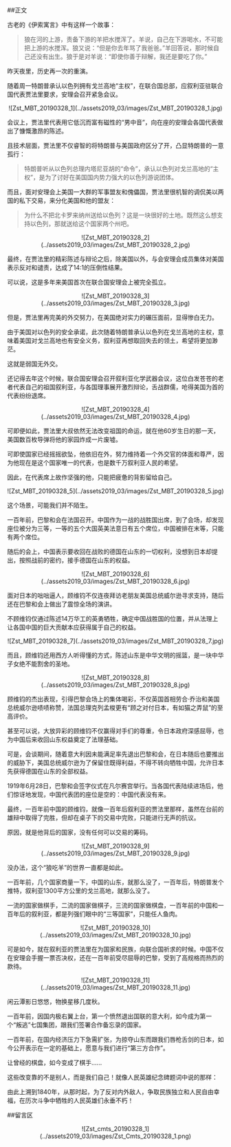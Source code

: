 ##正文

古老的《伊索寓言》中有这样一个故事：

>狼在河的上游，责备下游的羊把水搅浑了。羊说，自己在下游喝水，不可能把上游的水搅浑。狼又说：“但是你去年骂了我爸爸。”羊回答说，那时候自己还没有出生。狼于是对羊说：“即使你善于辩解，我还是要吃了你。”

昨天夜里，历史再一次的重演。

随着周一特朗普承认以色列拥有戈兰高地“主权”，在联合国总部，应叙利亚驻联合国代表贾法里要求，安理会召开紧急会议。


 <div align="center">![Zst_MBT_20190328_1](../assets2019_03/images/Zst_MBT_20190328_1.jpg)</div>

会议上，贾法里代表用它低沉而富有磁性的“男中音”，向在座的安理会各国代表做出了慷慨激昂的陈述。

且技术层面，贾法里不仅睿智的将特朗普与美国政府区分了开，凸显特朗普的一意孤行：

>特朗普听从以色列总理内塔尼亚胡的“命令”，承认以色列对戈兰高地的“主权”，是为了讨好在美国国内势力强大的以色列游说团体。

而且，面对安理会上美国一大群的军事盟友和傀儡国，贾法里很机智的调侃美以两国的私下交易，来分化美国和他的盟友：

>为什么不把北卡罗来纳州送给以色列？这是一块很好的土地。既然这么想支持以色列，那就送给这个国家两个州吧。

 <div align="center">![Zst_MBT_20190328_2](../assets2019_03/images/Zst_MBT_20190328_2.jpg)</div>

最终，在贾法里的精彩陈述与辩论之后，除美国以外，与会安理会成员集体对美国表示反对和谴责，达成了14:1的压倒性结果。

可以说，这是多年来美国首次在联合国安理会上被完全孤立。

 <div align="center">![Zst_MBT_20190328_3](../assets2019_03/images/Zst_MBT_20190328_3.jpg)</div>

但是，贾法里再完美的外交努力，在美国绝对实力的碾压面前，显得惨白无力。

由于美国对以色列的安全承诺，此次随着特朗普承认以色列在戈兰高地的主权，意味着美国对戈兰高地也有安全义务，叙利亚再想取回失去的领土，希望将更加渺茫。

这就是弱国无外交。

还记得去年这个时候，联合国安理会召开叙利亚化学武器会议，这位白发苍苍的老者代表自己的祖国叙利亚，与各国理事展开激烈辩论，舌战群儒，呛得美国为首的代表纷纷退席。

 <div align="center">![Zst_MBT_20190328_4](../assets2019_03/images/Zst_MBT_20190328_4.jpg)</div>

可即便如此，贾法里大叔依然无法改变祖国的命运，就在他60岁生日的那一天，美国数百枚导弹将他的家园炸成一片废墟。

可即使国家已经摇摇欲坠，他依旧在外，努力维持着一个外交官的体面和尊严，因为他现在是这个国家唯一的代表，也是数千万叙利亚人民的希望。

因此，在代表席上故作坚强的他，只能把疲惫的背影留给自己。

 <div align="center">![Zst_MBT_20190328_5](../assets2019_03/images/Zst_MBT_20190328_5.jpg)</div>

这个场景，可能我们并不陌生。

一百年前，巴黎和会在法国召开。中国作为一战的战胜国出席，到了会场，却发现座位被分为三等，一等的五个大国英美法意日有五个席位，中国被排在末等，只能有两个席位。

随后的会上，中国表示要收回在战败的德国在山东的一切权利，没想到日本却提出，按照战前的密约，接手德国在山东的权益。

 <div align="center">![Zst_MBT_20190328_6](../assets2019_03/images/Zst_MBT_20190328_6.jpg)</div>

面对日本的咄咄逼人，顾维钧不仅连夜拜访老朋友美国总统威尔逊寻求支持，随后还在巴黎和会上做出了震惊全场的演讲。

不顾维钧仅通过陈述14万华工的英勇牺牲，确定中国战胜国的位置，并从法理上让各国中国的巨大贡献本应获得属于自己的权益。

 <div align="center">![Zst_MBT_20190328_7](../assets2019_03/images/Zst_MBT_20190328_7.jpg)</div>

而且，顾维钧还用西方人听得懂的方式，陈述山东是中华文明的摇篮，是一块中华子女绝不能割舍的圣地。

 <div align="center">![Zst_MBT_20190328_8](../assets2019_03/images/Zst_MBT_20190328_8.jpg)</div>

顾维钧的杰出表现，引得巴黎会场上的集体喝彩，不仅英国首相劳合·乔治和美国总统威尔逊啧啧称赞，法国总理克列孟梭更有“顾之对付日本，有如猫之弄鼠”的至高评价。

甚至可以说，大放异彩的顾维钧不仅赢得对手们的尊重，令日本政府深感屈辱，也为中国后来收回山东权益奠定了法理基础。

可是，会谈期间，随着意大利因未能满足率先退出巴黎和会，在日本随后也要推出的威胁下，美国总统威尔逊为了保留住既得利益，不得不转向牺牲中国，允许日本先获得德国在山东的全部权益。

1919年6月28日，巴黎和会签字仪式在凡尔赛宫举行。当各国代表陆续进场后，他们惊讶地发现，中国代表团的座位是空的：中国代表没有来。

最终，一百年前中国的顾维钧，就像一百年后叙利亚的贾法里那样，虽然在台前的雄辩中取得了完胜，但却在桌子下的交易中完败，只能进行无声的抗议。

原因，就是他背后的国家，没有任何可以交易的筹码。

 <div align="center">![Zst_MBT_20190328_9](../assets2019_03/images/Zst_MBT_20190328_9.jpg)</div>

没办法，这个“狼吃羊”的世界一直都是如此。

一百年前，几个国家商量一下，中国的山东，就那么没了，一百年后，特朗普发个推特，叙利亚1300平方公里的戈兰高地，就那么没了。

一流的国家做棋手，二流的国家做棋子，三流的国家做棋盘，一百年前的中国和一百年后的叙利亚，都是列强们眼中的“三等国家”，只能任人鱼肉。

 <div align="center">![Zst_MBT_20190328_10](../assets2019_03/images/Zst_MBT_20190328_10.jpg)</div>

可是如今，就在叙利亚的贾法里在为国家和民族，向联合国祈求的时候。中国不仅在安理会手握一票否决权，还在一百年前受尽屈辱的巴黎，受到了高规格而热烈的款待。
 
 <div align="center">![Zst_MBT_20190328_11](../assets2019_03/images/Zst_MBT_20190328_11.jpg)</div>

闲云潭影日悠悠，物换星移几度秋。

一百年前，因国内极右翼上台，第一个愤然退出国联的意大利，如今成为第一个“叛逃”七国集团，跟我们签署合作备忘录的国家。

一百年前，在国内经济压力下急需扩张，为掠夺山东而跟我们唇枪舌剑的日本，如今公开表示在一定的基础上，愿意与我们进行“第三方合作”。

让曾经的棋盘，如今变成了棋手......

这些改变靠的不是别人，而是我们自己！就像人民英雄纪念碑题词中说的那样：

由此上溯到1840年，从那时起，为了反对内外敌人，争取民族独立和人民自由幸福，在历次斗争中牺牲的人民英雄们永垂不朽！

##留言区
 <div align="center">![Zst_cmts_20190328_1](../assets2019_03/images/Zst_Cmts_20190328_1.png)</div>